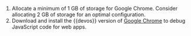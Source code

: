 1. Allocate a minimum of 1 GB of storage for Google Chrome.
   Consider allocating 2 GB of storage for an optimal configuration.
1. Download and install the {{devos}} version of [Google Chrome][]
   to debug JavaScript code for web apps.

[Google Chrome]: https://www.google.com/chrome/dr/download/
